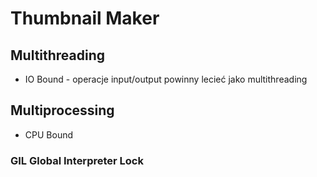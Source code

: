 # Thumbnail Maker

## Multithreading
- IO Bound - operacje input/output powinny lecieć jako multithreading

## Multiprocessing
- CPU Bound

### GIL Global Interpreter Lock
